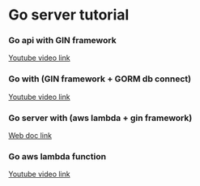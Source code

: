# Go server tutorial

### Go api with GIN framework
[Youtube video link](https://youtu.be/bj77B59nkTQ)

### Go with (GIN framework + GORM db connect)
[Youtube video link](https://youtu.be/lf_kiH_NPvM)

### Go server with (aws lambda + gin framework)
[Web doc link](https://blog.0x427567.com/how-to-create-a-serverless-api-with-golang-gin-framework-aws-lambda-and-api-gateway-8f16458a0189)

### Go aws lambda function
[Youtube video link](https://youtu.be/13rnse0zYK8)